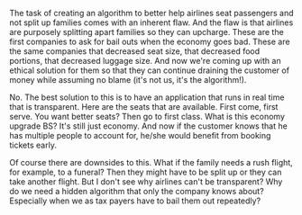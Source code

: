 The task of creating an algorithm to better help airlines seat passengers and not split up families comes with an inherent flaw. And the flaw is that airlines are purposely splitting apart families so they can upcharge. These are the first companies to ask for bail outs when the economy goes bad. These are the same companies that decreased seat size, that decreased food portions, that decreased luggage size. And now we're coming up with an ethical solution for them so that they can continue draining the customer of money while assuming no blame (it's not us, it's the algorithm!). 

No. The best solution to this is to have an application that runs in real time that is transparent. Here are the seats that are available. First come, first serve. You want better seats? Then go to first class. What is this economy upgrade BS? It's still just economy. And now if the customer knows that he has multiple people to account for, he/she would benefit from booking tickets early. 

Of course there are downsides to this. What if the family needs a rush flight, for example, to a funeral? Then they might have to be split up or they can take another flight. But I don't see why airlines can't be transparent? Why do we need a hidden algorithm that only the company knows about? Especially when we as tax payers have to bail them out repeatedly?
